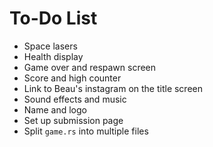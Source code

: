 # To-Do List

- Space lasers
- Health display
- Game over and respawn screen
- Score and high counter
- Link to Beau's instagram on the title screen
- Sound effects and music
- Name and logo
- Set up submission page
- Split `game.rs` into multiple files
